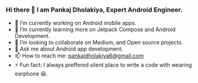 ### Hi there 👋 I am Pankaj Dholakiya, Expert Android Engineer.

- 🔭 I’m currently working on Android mobile apps.
- 🌱 I’m currently learning more on Jetpack Compose and Android Development.
- 👯 I’m looking to collaborate on Medium, and Open source projects.
- 💬 Ask me about Android app development.
- 📫 How to reach me: pankajdholakiya6@gmail.com
- ⚡ Fun fact: I always preffered silent place to write a code with wearing earphone 😆.

<!--
**dholakiya-pankaj/dholakiya-pankaj** is a ✨ _special_ ✨ repository because its `README.md` (this file) appears on your GitHub profile.

Here are some ideas to get you started:

- 🔭 I’m currently working on Android mobile apps.
- 🌱 I’m currently learning more on Jetpack Compose and Android Development.
- 👯 I’m looking to collaborate on Medium, and Open source projects.
- 💬 Ask me about Android app development.
- 📫 How to reach me: pankajdholakiya6@gmail.com
- ⚡ Fun fact: I always preffered silent place to write a code with wearing earphone 😆.
-->
